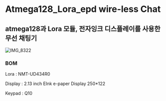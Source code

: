 # Atmega128_Lora_epd  wire-less Chat
## atmega128과 Lora 모듈, 전자잉크 디스플레이를 사용한 무선 채팅기

![IMG_8322](https://github.com/elppado/atmega128_Lora_epd/assets/109073690/54245ae9-a392-4558-815e-085943035117)



### BOM
Lora : NMT-UD434R0

Display : 2.13 inch EInk e-paper Display 250*122

Keypad : Q10
